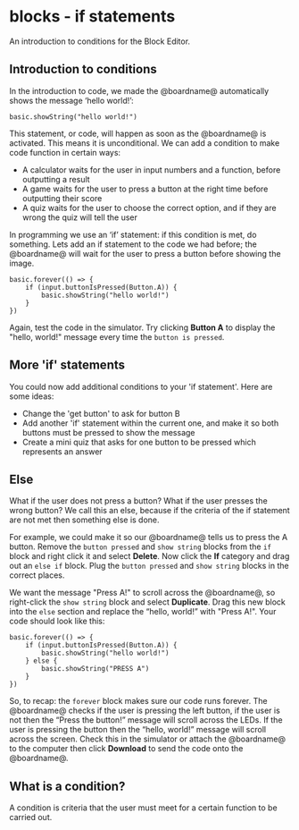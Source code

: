 # blocks - if statements

An introduction to conditions for the Block Editor.

## Introduction to conditions

In the introduction to code, we made the @boardname@ automatically shows the message ‘hello world!’:

```blocks
basic.showString("hello world!")
```

This statement, or code, will happen as soon as the @boardname@ is activated. This means it is unconditional. We can add a condition to make code function in certain ways:

* A calculator waits for the user in input numbers and a function, before outputting a result
* A game waits for the user to press a button at the right time before outputting their score
* A quiz waits for the user to choose the correct option, and if they are wrong the quiz will tell the user

In programming we use an ‘if’ statement: if this condition is met, do something. Lets add an if statement to the code we had before; the @boardname@ will wait for the user to press a button before showing the image.

```blocks
basic.forever(() => {
    if (input.buttonIsPressed(Button.A)) {
        basic.showString("hello world!")
    }
})
```

Again, test the code in the simulator. Try clicking **Button A** to display the "hello, world!" message every time the `button is pressed`.

## More 'if' statements

You could now add additional conditions to your 'if statement'. Here are some ideas:

* Change the 'get button' to ask for button B
* Add another 'if' statement within the current one, and make it so both buttons must be pressed to show the message
* Create a mini quiz that asks for one button to be pressed which represents an answer

## Else

What if the user does not press a button? What if the user presses the wrong button? We call this an else, because if the criteria of the if statement are not met then something else is done.

For example, we could make it so our @boardname@ tells us to press the A button. Remove the `button pressed` and `show string` blocks from the `if` block and right click it and select **Delete**. Now click the **If** category and drag out an `else if` block. Plug the `button pressed` and `show string` blocks in the correct places.

We want the message "Press A!" to scroll across the @boardname@, so right-click the `show string` block and select **Duplicate**. Drag this new block into the `else` section and replace the “hello, world!” with "Press A!". Your code should look like this:

```blocks
basic.forever(() => {
    if (input.buttonIsPressed(Button.A)) {
        basic.showString("hello world!")
    } else {
        basic.showString("PRESS A")        
    }
})
```

So, to recap: the `forever` block makes sure our code runs forever. The @boardname@ checks if the user is pressing the left button, if the user is not then the “Press the button!” message will scroll across the LEDs. If the user is pressing the button then the “hello, world!” message will scroll across the screen. Check this in the simulator or attach the @boardname@ to the computer then click **Download** to send the code onto the @boardname@.

## What is a condition?

A condition is criteria that the user must meet for a certain function to be carried out.

